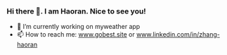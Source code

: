### Hi there 👋. I am Haoran. Nice to see you!
- 🌱 I’m currently working on myweather app
- 📫 How to reach me: www.gobest.site or www.linkedin.com/in/zhang-haoran
